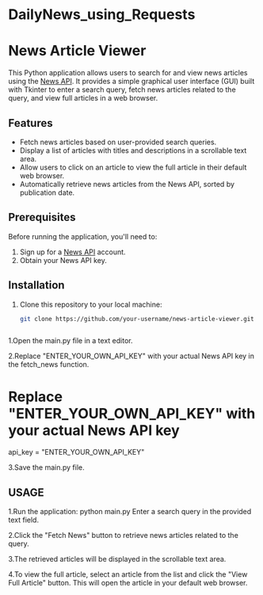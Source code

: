 # DailyNews_using_Requests
# News Article Viewer

This Python application allows users to search for and view news articles using the [News API](https://newsapi.org/). It provides a simple graphical user interface (GUI) built with Tkinter to enter a search query, fetch news articles related to the query, and view full articles in a web browser.

## Features

- Fetch news articles based on user-provided search queries.
- Display a list of articles with titles and descriptions in a scrollable text area.
- Allow users to click on an article to view the full article in their default web browser.
- Automatically retrieve news articles from the News API, sorted by publication date.

## Prerequisites

Before running the application, you'll need to:

1. Sign up for a [News API](https://newsapi.org/) account.
2. Obtain your News API key.

## Installation

1. Clone this repository to your local machine:

   ```bash
   git clone https://github.com/your-username/news-article-viewer.git



1.Open the main.py file in a text editor.

2.Replace "ENTER_YOUR_OWN_API_KEY" with your actual News API key in the fetch_news function.
# Replace "ENTER_YOUR_OWN_API_KEY" with your actual News API key
api_key = "ENTER_YOUR_OWN_API_KEY"


3.Save the main.py file.

## USAGE
1.Run the application:
   python main.py
   Enter a search query in the provided text field.

2.Click the "Fetch News" button to retrieve news articles related to the query.

3.The retrieved articles will be displayed in the scrollable text area.

4.To view the full article, select an article from the list and click the "View Full Article" button. This will open the article in your default web browser.
